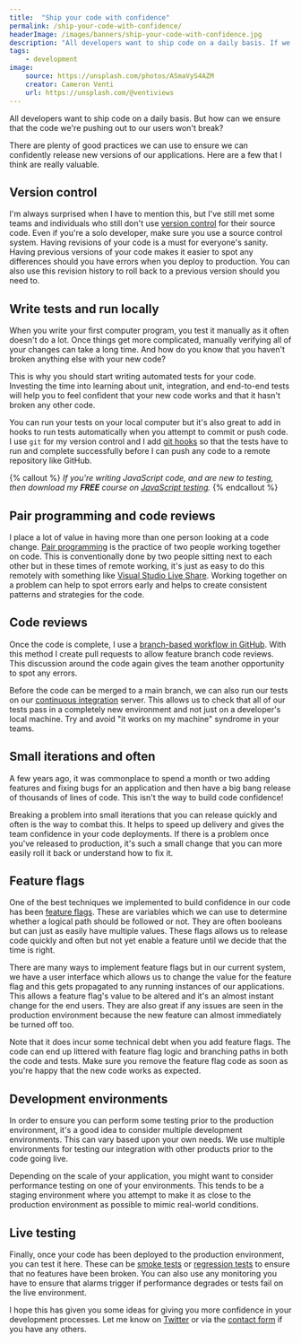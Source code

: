 ```yaml
---
title:  "Ship your code with confidence"
permalink: /ship-your-code-with-confidence/
headerImage: /images/banners/ship-your-code-with-confidence.jpg
description: "All developers want to ship code on a daily basis. If we want to get our code to our users more frequently, how can we ensure we release with confidence?"
tags:
    - development
image:
    source: https://unsplash.com/photos/ASmaVyS4AZM
    creator: Cameron Venti
    url: https://unsplash.com/@ventiviews
---
```


All developers want to ship code on a daily basis. But how can we ensure that the code we're pushing out to our users won't break?

There are plenty of good practices we can use to ensure we can confidently release new versions of our applications. Here are a few that I think are really valuable.

## Version control

I'm always surprised when I have to mention this, but I've still met some teams and individuals who still don't use [version control](https://en.wikipedia.org/wiki/Version_control) for their source code. Even if you're a solo developer, make sure you use a source control system. Having revisions of your code is a must for everyone's sanity. Having previous versions of your code makes it easier to spot any differences should you have errors when you deploy to production. You can also use this revision history to roll back to a previous version should you need to.

## Write tests and run locally

When you write your first computer program, you test it manually as it often doesn't do a lot. Once things get more complicated, manually verifying all of your changes can take a long time. And how do you know that you haven't broken anything else with your new code?

This is why you should start writing automated tests for your code. Investing the time into learning about unit, integration, and end-to-end tests will help you to feel confident that your new code works and that it hasn't broken any other code.

You can run your tests on your local computer but it's also great to add in hooks to run tests automatically when you attempt to commit or push code. I use `git` for my version control and I add [git hooks](https://git-scm.com/book/en/v2/Customizing-Git-Git-Hooks) so that the tests have to run and complete successfully before I can push any code to a remote repository like GitHub.

{% callout %}
_If you're writing JavaScript code, and are new to testing, then download my **FREE** course on [JavaScript testing](/javascript-testing/)._
{% endcallout %}

## Pair programming and code reviews

I place a lot of value in having more than one person looking at a code change. [Pair programming](https://en.wikipedia.org/wiki/Pair_programming) is the practice of two people working together on code. This is conventionally done by two people sitting next to each other but in these times of remote working, it's just as easy to do this remotely with something like [Visual Studio Live Share](https://visualstudio.microsoft.com/services/live-share/). Working together on a problem can help to spot errors early and helps to create consistent patterns and strategies for the code.

## Code reviews

Once the code is complete, I use a [branch-based workflow in GitHub](https://guides.github.com/introduction/flow/). With this method I create pull requests to allow feature branch code reviews. This discussion around the code again gives the team another opportunity to spot any errors.

Before the code can be merged to a main branch, we can also run our tests on our [continuous integration](https://en.wikipedia.org/wiki/Continuous_integration) server. This allows us to check that all of our tests pass in a completely new environment and not just on a developer's local machine. Try and avoid "it works on my machine" syndrome in your teams.

## Small iterations and often

A few years ago, it was commonplace to spend a month or two adding features and fixing bugs for an application and then have a big bang release of thousands of lines of code. This isn't the way to build code confidence!

Breaking a problem into small iterations that you can release quickly and often is the way to combat this. It helps to speed up delivery and gives the team confidence in your code deployments. If there is a problem once you've released to production, it's such a small change that you can more easily roll it back or understand how to fix it.
## Feature flags

One of the best techniques we implemented to build confidence in our code has been [feature flags](https://launchdarkly.com/blog/what-are-feature-flags/). These are variables which we can use to determine whether a logical path should be followed or not. They are often booleans but can just as easily have multiple values. These flags allows us to release code quickly and often but not yet enable a feature until we decide that the time is right.

There are many ways to implement feature flags but in our current system, we have a user interface which allows us to change the value for the feature flag and this gets propagated to any running instances of our applications. This allows a feature flag's value to be altered and it's an almost instant change for the end users. They are also great if any issues are seen in the production environment because the new feature can almost immediately be turned off too.

Note that it does incur some technical debt when you add feature flags. The code can end up littered with feature flag logic and branching paths in both the code and tests. Make sure you remove the feature flag code as soon as you're happy that the new code works as expected.
## Development environments

In order to ensure you can perform some testing prior to the production environment, it's a good idea to consider multiple development environments. This can vary based upon your own needs. We use multiple environments for testing our integration with other products prior to the code going live.

Depending on the scale of your application, you might want to consider performance testing on one of your environments. This tends to be a staging environment where you attempt to make it as close to the production environment as possible to mimic real-world conditions.

## Live testing

Finally, once your code has been deployed to the production environment, you can test it here. These can be [smoke tests](https://en.wikipedia.org/wiki/Smoke_testing_(software)) or [regression tests](https://en.wikipedia.org/wiki/Regression_testing) to ensure that no features have been broken. You can also use any monitoring you have to ensure that alarms trigger if performance degrades or tests fail on the live environment.

I hope this has given you some ideas for giving you more confidence in your development processes. Let me know on [Twitter]({{socialMedia.twitter.url}}) or via the [contact form](/contact/) if you have any others.
